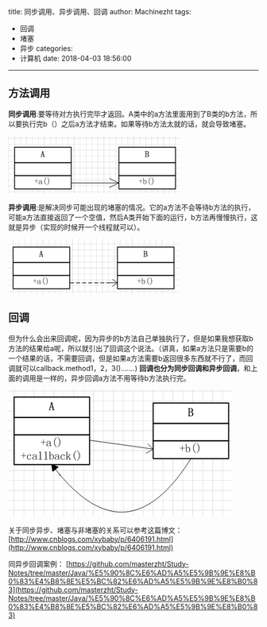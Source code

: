 title: 同步调用、异步调用、回调
author: Machinezht
tags:
  - 回调
  - 堵塞
  - 异步
categories:
  - 计算机
date: 2018-04-03 18:56:00
---
## **方法调用**

**同步调用**:要等待对方执行完毕才返回。A类中的a方法里面用到了B类的b方法，所以要执行完b（）之后a方法才结束。如果等待b方法太就的话，就会导致堵塞。

![upload successful](\assets\online_img\同步调用.png)

**异步调用**:是解决同步可能出现的堵塞的情况。它的a方法不会等待b方法的执行，可能a方法直接返回了一个空值，然后A类开始下面的运行，b方法再慢慢执行，这就是异步（实现的时候开一个线程就可以）。

![upload successful](\assets\online_img\异步调用.png)

## **回调**

但为什么会出来回调呢，因为异步的b方法自己单独执行了，但是如果我想获取b方法的结果给a呢，所以就引出了回调这个说法。（讲真，如果a方法只是需要b的一个结果的话，不需要回调，但是如果a方法需要b返回很多东西就不行了，而回调就可以callback.method1，2，3().......)
**回调也分为同步回调和异步回调**，和上面的调用是一样的，异步回调a方法不用等待b方法执行完。

![upload successful](\assets\online_img\回调.png)

关于同步异步、堵塞与非堵塞的关系可以参考这篇博文： [http://www.cnblogs.com/xybaby/p/6406191.html](http://www.cnblogs.com/xybaby/p/6406191.html)

同异步回调案例： [https://github.com/masterzht/Study-Notes/tree/master/Java/%E5%90%8C%E6%AD%A5%E5%9B%9E%E8%B0%83%E4%B8%8E%E5%BC%82%E6%AD%A5%E5%9B%9E%E8%B0%83](https://github.com/masterzht/Study-Notes/tree/master/Java/%E5%90%8C%E6%AD%A5%E5%9B%9E%E8%B0%83%E4%B8%8E%E5%BC%82%E6%AD%A5%E5%9B%9E%E8%B0%83)